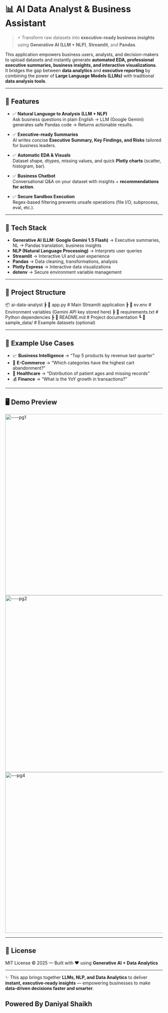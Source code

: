# 📊 AI Data Analyst & Business Assistant  

> ⚡ Transform raw datasets into **executive-ready business insights** using **Generative AI (LLM + NLP)**, **Streamlit**, and **Pandas**.  

This application empowers business users, analysts, and decision-makers to upload datasets and instantly generate **automated EDA, professional executive summaries, business insights, and interactive visualizations**.  
It bridges the gap between **data analytics** and **executive reporting** by combining the power of **Large Language Models (LLMs)** with traditional **data analysis tools**.  

---

## 🚀 Features  

- ✅ **Natural Language to Analysis (LLM + NLP)**  
   Ask business questions in plain English → LLM (Google Gemini) generates safe Pandas code → Returns actionable results.  

- ✅ **Executive-ready Summaries**  
   AI writes concise **Executive Summary, Key Findings, and Risks** tailored for business leaders.  

- ✅ **Automatic EDA & Visuals**  
   Dataset shape, dtypes, missing values, and quick **Plotly charts** (scatter, histogram, bar).  

- ✅ **Business Chatbot**  
   Conversational Q&A on your dataset with insights + **recommendations for action**.  

- ✅ **Secure Sandbox Execution**  
   Regex-based filtering prevents unsafe operations (file I/O, subprocess, eval, etc.).  

---

## 🧠 Tech Stack  

- **Generative AI (LLM: Google Gemini 1.5 Flash)** → Executive summaries, NL → Pandas translation, business insights  
- **NLP (Natural Language Processing)** → Interprets user queries  
- **Streamlit** → Interactive UI and user experience  
- **Pandas** → Data cleaning, transformations, analysis  
- **Plotly Express** → Interactive data visualizations  
- **dotenv** → Secure environment variable management  

---

## 📂 Project Structure  

📦 ai-data-analyst
┣ 📜 app.py # Main Streamlit application
┣ 📜 ev.env # Environment variables (Gemini API key stored here)
┣ 📜 requirements.txt # Python dependencies
┣ 📜 README.md # Project documentation
┗ 📂 sample_data/ # Example datasets (optional)


---

## 🎯 Example Use Cases  

- 📈 **Business Intelligence** → “Top 5 products by revenue last quarter”  
- 🛒 **E-Commerce** → “Which categories have the highest cart abandonment?”  
- 🏥 **Healthcare** → “Distribution of patient ages and missing records”  
- 💰 **Finance** → “What is the YoY growth in transactions?”  

---

## 🖥️ Demo Preview  
<img width="1302" height="578" alt="----pg1" src="https://github.com/user-attachments/assets/1e85c787-45ce-4c1a-b860-750f89667bb0" />
<img width="1338" height="564" alt="----pg2" src="https://github.com/user-attachments/assets/e3cc1c08-5656-4618-8a8d-0b86a3c22abb" />
<img width="1357" height="513" alt="---pg4" src="https://github.com/user-attachments/assets/b87d98fb-818b-4354-885a-f55fcc636aba" />

---

## 📜 License  

MIT License © 2025 — Built with ❤️ using **Generative AI + Data Analytics**  

---

✨ This app brings together **LLMs, NLP, and Data Analytics** to deliver **instant, executive-ready insights** — empowering businesses to make **data-driven decisions faster and smarter**. 
## Powered By Daniyal Shaikh
